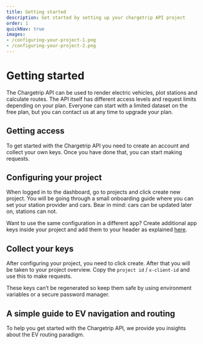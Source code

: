 ```yaml
---
title: Getting started
description: Get started by setting up your chargetrip API project
order: 1
quickNav: true
images:
- /configuring-your-project-1.png
- /configuring-your-project-2.png
---
```

# Getting started
The Chargetrip API can be used to render electric vehicles, plot stations and calculate routes. The API itself has different access levels and request limits depending on your plan. Everyone can start with a limited dataset on the free plan, but you can <cta action="small-chat">contact us</cta> at any time to upgrade your plan.

<steps>
<step img="/getting-access.png">

## Getting access

To get started with the Chargetrip API you need to create an account and collect your own keys. Once you have done that, you can start making requests.

<c-button href="https://account.chargetrip.com/sign-up" size="md" color="accent" title="Sign up"></c-button>
<c-button href="https://account.chargetrip.com/" size="md" color="body" title="Sign in"></c-button>

</step>
<step :images="images">

## Configuring your project

When logged in to the dashboard, go to projects and click create new project. You will be going through a small onboarding guide where you can set your station provider and cars. Bear in mind: cars can be updated later on, stations can not. 

<step-note color="accent" title="Chargetip">

Want to use the same configuration in a different app? Create additional app keys inside your project and add them to your header as explained [here](/Getting-Started/API-Basics/authorization/).

</step-note>

</step>
<step img="/collect-your-keys.png">

## Collect your keys
After configuring your project, you need to click create. After that you will be taken to your project overview. Copy the `project id` / `x-client-id` and use this to make requests.

<step-note color="note" title="Key alert" :khaled="true">

These keys can’t be regenerated so keep them safe by using environment variables or a secure password manager.

</step-note>
</step>
</steps>

<right-aside large="true">

<article-teaser src="/globe.svg" href="https://medium.com/chargetrip/a-simple-guide-to-ev-navigation-and-routing-for-developers-bb82b1c78901">

## A simple guide to EV navigation and routing
To help you get started with the Chargetrip API, we provide you insights about the EV routing paradigm.

</article-teaser>

<latest-updates></latest-updates>

</right-aside>
